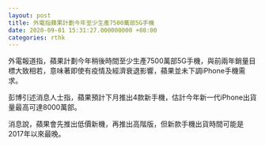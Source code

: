 ```yaml
---
layout: post
title: 外電指蘋果計劃今年至少生產7500萬部5G手機
date: 2020-09-01 15:31:27.000000000 +08:00
categories: rthk
---
```


外電報道指，蘋果計劃今年稍後時間至少生產7500萬部5G手機，與前兩年銷量目標大致相若，意味著即使有疫情及經濟衰退影響，蘋果並未下調iPhone手機需求。

彭博引述消息人士指，蘋果預計下月推出4款新手機，估計今年新一代iPhone出貨量最高可達8000萬部。

消息說，蘋果會先推出低價新機，再推出高階版，但新款手機出貨時間可能是2017年以來最晚。
